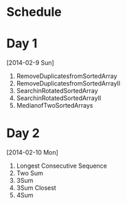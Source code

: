 Schedule
========

Day 1 
=====
[2014-02-9 Sun]
  1. RemoveDuplicatesfromSortedArray
  2. RemoveDuplicatesfromSortedArrayII 
  3. SearchinRotatedSortedArray
  4. SearchinRotatedSortedArrayII
  5. MedianofTwoSortedArrays


Day 2
=====
[2014-02-10 Mon]
  1. Longest Consecutive Sequence
  2. Two Sum
  3. 3Sum
  4. 3Sum Closest
  5. 4Sum


